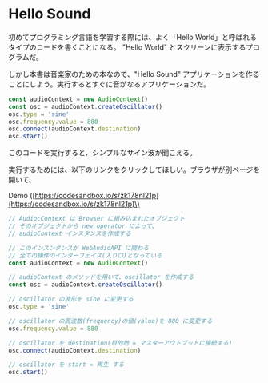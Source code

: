 # Hello Sound

初めてプログラミング言語を学習する際には、よく「Hello World」と呼ばれるタイプのコードを書くことになる。 "Hello World" とスクリーンに表示するプログラムだ。

しかし本書は音楽家のための本なので、"Hello Sound" アプリケーションを作ることにしよう。実行するとすぐに音がなるアプリケーションだ。

```javascript
const audioContext = new AudioContext()
const osc = audioContext.createOscillator()
osc.type = 'sine'
osc.frequency.value = 880
osc.connect(audioContext.destination)
osc.start()
```

このコードを実行すると、シンプルなサイン波が聞こえる。

実行するためには、以下のリンクをクリックしてほしい。ブラウザが別ページを開いて、

Demo \([https://codesandbox.io/s/zk178nl21p](https://codesandbox.io/s/zk178nl21p)\)

```javascript
// AudiocContext は Browser に組み込まれたオブジェクト
// そのオブジェクトから new operator によって、
// audioContext インスタンスを作成する

// このインスンタンスが WebAudioAPI に関わる
// 全ての操作のインターフェイス(入り口)となっている
const audioContext = new AudioContext()

// audioContext のメソッドを用いて、oscillator を作成する
const osc = audioContext.createOscillator()

// oscillator の波形を sine に変更する
osc.type = 'sine'

// oscillator の周波数(frequency)の値(value)を 880 に変更する
osc.frequency.value = 880

// oscillator を destination(目的地 = マスターアウトプットに接続する)
osc.connect(audioContext.destination)

// oscillator を start = 再生 する
osc.start()
```




